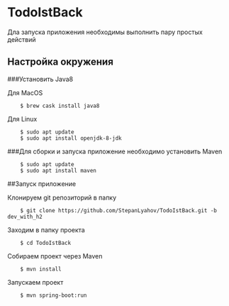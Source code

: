 # TodoIstBack

Дла запуска приложения необходимы выполнить пару простых действий

## Настройка окружения

###Установить Java8

Для MacOS
```
    $ brew cask install java8
```

Для Linux

```
    $ sudo apt update
    $ sudo apt install openjdk-8-jdk
```

###Для сборки и запуска приложение необходимо установить Maven

```
    $ sudo apt update
    $ sudo apt install maven
```


##Запуск приложение

Клонируем git репозиторий в папку

```
    $ git clone https://github.com/StepanLyahov/TodoIstBack.git -b dev_with_h2
```
Заходим в папку проекта

```
    $ cd TodoIstBack
```

Собираем проект через Maven

```
    $ mvn install
```
Запускаем проект

```
    $ mvn spring-boot:run
```





